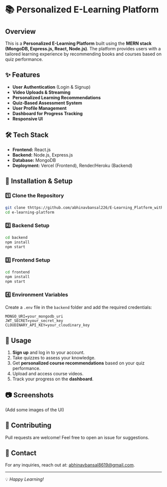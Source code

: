 # 📚 Personalized E-Learning Platform

## Overview
This is a **Personalized E-Learning Platform** built using the **MERN stack (MongoDB, Express.js, React, Node.js)**. The platform provides users with a tailored learning experience by recommending books and courses based on quiz performance.

## ✨ Features
- **User Authentication** (Login & Signup)
- **Video Uploads & Streaming**
- **Personalized Learning Recommendations**
- **Quiz-Based Assessment System**
- **User Profile Management**
- **Dashboard for Progress Tracking**
- **Responsive UI**

## 🛠️ Tech Stack
- **Frontend:** React.js
- **Backend:** Node.js, Express.js
- **Database:** MongoDB
- **Deployment:** Vercel (Frontend), Render/Heroku (Backend)

## 🚀 Installation & Setup
### 1️⃣ Clone the Repository
```sh
git clone thttps://github.com/abhinavbansal226/E-Learning_Platform_with_Personalised-resource-recommender.git
cd e-learning-platform
```

### 2️⃣ Backend Setup
```sh
cd backend
npm install
npm start
```

### 3️⃣ Frontend Setup
```sh
cd frontend
npm install
npm start
```

### 4️⃣ Environment Variables
Create a `.env` file in the `backend` folder and add the required credentials:
```
MONGO_URI=your_mongodb_uri
JWT_SECRET=your_secret_key
CLOUDINARY_API_KEY=your_cloudinary_key
```

## 📌 Usage
1. **Sign up** and log in to your account.
2. Take quizzes to assess your knowledge.
3. Get **personalized course recommendations** based on your quiz performance.
4. Upload and access course videos.
5. Track your progress on the **dashboard**.

## 📷 Screenshots
(Add some images of the UI)

## 🤝 Contributing
Pull requests are welcome! Feel free to open an issue for suggestions.


## 📧 Contact
For any inquiries, reach out at: abhinavbansal8619@gmail.com.

---
💡 *Happy Learning!*


